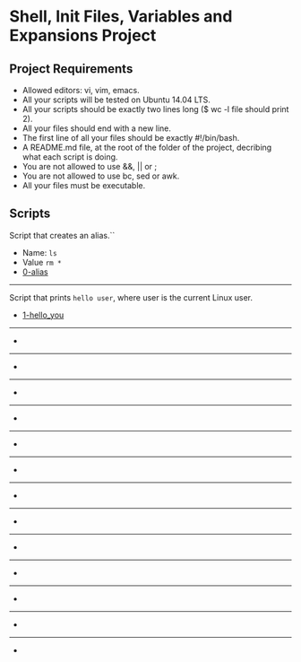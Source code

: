 # Shell, Init Files, Variables and Expansions Project

## Project Requirements
* Allowed editors: vi, vim, emacs.
* All your scripts will be tested on Ubuntu 14.04 LTS.
* All your scripts should be exactly two lines long ($ wc -l
  file should print 2).
* All your files should end with a new line.
* The first line of all your files should be exactly #!/bin/bash.
* A README.md file, at the root of the folder of the project,
  decribing what each script is doing.
* You are not allowed to use &&, || or ;
* You are not allowed to use bc, sed or awk.
* All your files must be executable.

## Scripts
Script that creates an alias.``
* Name: `ls`
* Value `rm *`
* [0-alias](../0x03-shell_variables_expansions/0-alias)

***
Script that prints `hello user`, where user is the current Linux user.
* [1-hello_you](../0x03-shell_variables_expansions/1-hello_you)

***

* [](../0x03-shell_variables_expansions)

***

* [](../0x03-shell_variables_expansions)

***

* [](../0x03-shell_variables_expansions)

***

* [](../0x03-shell_variables_expansions)

***

* [](../0x03-shell_variables_expansions)

***

* [](../0x03-shell_variables_expansions)

***

* [](../0x03-shell_variables_expansions)

***

* [](../0x03-shell_variables_expansions)

***

* [](../0x03-shell_variables_expansions)

***

* [](../0x03-shell_variables_expansions)

***

* [](../0x03-shell_variables_expansions)

***

* [](../0x03-shell_variables_expansions)

***

* [](../0x03-shell_variables_expansions)
